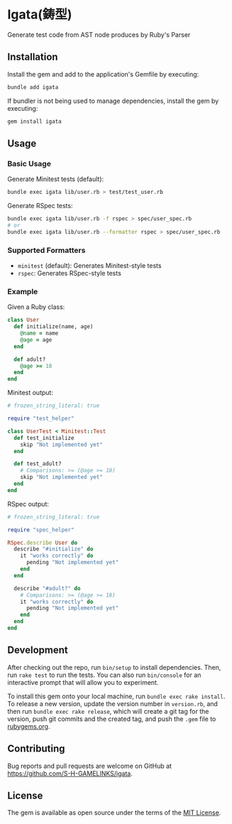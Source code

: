 # Igata(鋳型)

Generate test code from AST node produces by Ruby's Parser

## Installation

Install the gem and add to the application's Gemfile by executing:

```bash
bundle add igata
```

If bundler is not being used to manage dependencies, install the gem by executing:

```bash
gem install igata
```

## Usage

### Basic Usage

Generate Minitest tests (default):

```bash
bundle exec igata lib/user.rb > test/test_user.rb
```

Generate RSpec tests:

```bash
bundle exec igata lib/user.rb -f rspec > spec/user_spec.rb
# or
bundle exec igata lib/user.rb --formatter rspec > spec/user_spec.rb
```

### Supported Formatters

- `minitest` (default): Generates Minitest-style tests
- `rspec`: Generates RSpec-style tests

### Example

Given a Ruby class:

```ruby
class User
  def initialize(name, age)
    @name = name
    @age = age
  end

  def adult?
    @age >= 18
  end
end
```

Minitest output:

```ruby
# frozen_string_literal: true

require "test_helper"

class UserTest < Minitest::Test
  def test_initialize
    skip "Not implemented yet"
  end

  def test_adult?
    # Comparisons: >= (@age >= 18)
    skip "Not implemented yet"
  end
end
```

RSpec output:

```ruby
# frozen_string_literal: true

require "spec_helper"

RSpec.describe User do
  describe "#initialize" do
    it "works correctly" do
      pending "Not implemented yet"
    end
  end

  describe "#adult?" do
    # Comparisons: >= (@age >= 18)
    it "works correctly" do
      pending "Not implemented yet"
    end
  end
end
```

## Development

After checking out the repo, run `bin/setup` to install dependencies. Then, run `rake test` to run the tests. You can also run `bin/console` for an interactive prompt that will allow you to experiment.

To install this gem onto your local machine, run `bundle exec rake install`. To release a new version, update the version number in `version.rb`, and then run `bundle exec rake release`, which will create a git tag for the version, push git commits and the created tag, and push the `.gem` file to [rubygems.org](https://rubygems.org).

## Contributing

Bug reports and pull requests are welcome on GitHub at https://github.com/S-H-GAMELINKS/igata.

## License

The gem is available as open source under the terms of the [MIT License](https://opensource.org/licenses/MIT).
